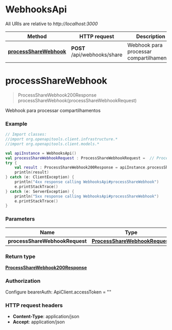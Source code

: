 # WebhooksApi

All URIs are relative to *http://localhost:3000*

| Method | HTTP request | Description |
| ------------- | ------------- | ------------- |
| [**processShareWebhook**](WebhooksApi.md#processShareWebhook) | **POST** /api/webhooks/share | Webhook para processar compartilhamentos |


<a id="processShareWebhook"></a>
# **processShareWebhook**
> ProcessShareWebhook200Response processShareWebhook(processShareWebhookRequest)

Webhook para processar compartilhamentos

### Example
```kotlin
// Import classes:
//import org.openapitools.client.infrastructure.*
//import org.openapitools.client.models.*

val apiInstance = WebhooksApi()
val processShareWebhookRequest : ProcessShareWebhookRequest =  // ProcessShareWebhookRequest | 
try {
    val result : ProcessShareWebhook200Response = apiInstance.processShareWebhook(processShareWebhookRequest)
    println(result)
} catch (e: ClientException) {
    println("4xx response calling WebhooksApi#processShareWebhook")
    e.printStackTrace()
} catch (e: ServerException) {
    println("5xx response calling WebhooksApi#processShareWebhook")
    e.printStackTrace()
}
```

### Parameters
| Name | Type | Description  | Notes |
| ------------- | ------------- | ------------- | ------------- |
| **processShareWebhookRequest** | [**ProcessShareWebhookRequest**](ProcessShareWebhookRequest.md)|  | [optional] |

### Return type

[**ProcessShareWebhook200Response**](ProcessShareWebhook200Response.md)

### Authorization


Configure bearerAuth:
    ApiClient.accessToken = ""

### HTTP request headers

 - **Content-Type**: application/json
 - **Accept**: application/json

